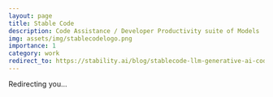 ```yaml
---
layout: page
title: Stable Code
description: Code Assistance / Developer Productivity suite of Models
img: assets/img/stablecodelogo.png
importance: 1
category: work
redirect_to: https://stability.ai/blog/stablecode-llm-generative-ai-coding
---
```


Redirecting you...